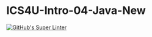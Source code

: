 # ICS4U-Intro-04-Java-New

[![GitHub's Super Linter](https://github.com/<OWNER>/<REPOSITORY>/workflows/GitHub's%20Super%20Linter/badge.svg)](https://github.com/<OWNER>/<REPOSITORY>/actions)        
